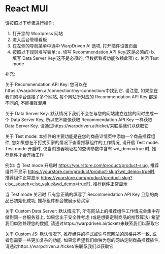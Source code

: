 # React MUI

请按照以下步骤进行操作:

1. 打开您的 Wordpress 网站
2. 进入后台管理看板
3. 在左侧的导航菜单中选中 WarpDriven AI 选项, 打开插件设置页面
4. 按照以下规则填写表单:
   a. 填写 Recommendation API Key(这是必须的)
   b. 填写 Data Server Key(这不是必须的, 但数据看板功能依赖此项)
   c. 关闭 Test mode

补充:

关于 Recommendation API Key: 您可以在https://warpdriven.ai/connection/my-connection/中找到它. 请注意, 如果您在我们的平台连接了多个网站, 每个网站所对应的 Recommendation API Key 都是不同的, 不能相互混用

关于 Data Server Key: 默认情况下我们不会在与您的网站建立连接的同时生成一个 Data Server Key, 所以您不能像获取 Recommendation API Key 一样获取 Data Server Key. 请通过https://warpdriven.ai/ticket/来联系我们以获取它

关于 Test mode: 本插件的主要功能是在您的商品详情页中添加一个商品推荐组件, 您如果想在不打扰买家的情况下查看推荐组件的工作情况, 请开启 Test mode. Test mode 开启时, 仅当浏览器地址栏的查询参数中含有 wd_demo=true 时, 推荐组件才会开始工作

例如:
当 Test mode 开启时
https://yourstore.com/product/product-slug, 推荐组件不显示
https://yourstore.com/product/product-slug?wd_demo=true时, 推荐组件正常显示
https://yourstore.com/product/product-slug?else_search=else_value&wd_demo=true时, 推荐组件正常显示

当 Test mode 关闭时
只有您正确的填写了 Recommendation API Key 且您的商品已初始化成功, 推荐组件都会被展示给买家

关于 Custom Data Server: 默认情况下, 所有网站上的推荐组件工作情况会集中存储到同一台服务器上. 如果您出于安全性考虑 (或是想要定制商品的推荐算法) 希望我们单独处理您的数据, 请通过https://warpdriven.ai/ticket/来联系我们以获取它

关于 Custom JS: 默认情况下, 推荐组件的样式或许与您网站的风格并不一致, 或者您需要一些更加复杂的功能. 如果您希望我们单独为您的网站定制商品推荐插件, 请通过https://warpdriven.ai/ticket/来联系我们以获取它
